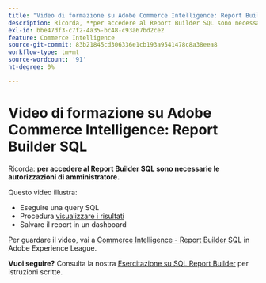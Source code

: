 ```yaml
---
title: "Video di formazione su Adobe Commerce Intelligence: Report Builder SQL"
description: Ricorda, **per accedere al Report Builder SQL sono necessarie le autorizzazioni di amministratore.**
exl-id: bbe47df3-c7f2-4a35-bc48-c93a67bd2ce2
feature: Commerce Intelligence
source-git-commit: 83b21845cd306336e1cb193a9541478c8a38eea8
workflow-type: tm+mt
source-wordcount: '91'
ht-degree: 0%

---
```


# Video di formazione su Adobe Commerce Intelligence: Report Builder SQL

Ricorda: **per accedere al Report Builder SQL sono necessarie le autorizzazioni di amministratore.**

Questo video illustra:

* Eseguire una query SQL
* Procedura [visualizzare i risultati](/docs/commerce-business-intelligence/mbi/tutorials/create-visuals-from-sql.html) <!-- Link fails-->
* Salvare il report in un dashboard

Per guardare il video, vai a [Commerce Intelligence - Report Builder SQL](/docs/commerce-learn/tutorials/business-intelligence/sql-report-builder.html) in Adobe Experience League.

**Vuoi seguire?** Consulta la nostra [Esercitazione su SQL Report Builder](/docs/commerce-business-intelligence/mbi/analyze/sql/sql-rpt-bldr.html) per istruzioni scritte.
